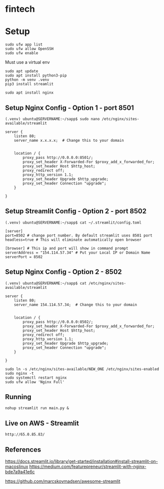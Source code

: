 # fintech

# Setup

```
sudo ufw app list 
sudo ufw allow OpenSSH
sudo ufw enable 
```

Must use a virtual env


```
sudo apt update
sudo apt install python3-pip
python -m venv .venv
pip3 install streamlit
```

```
sudo apt install nginx
```

## Setup Nginx Config - Option 1 - port 8501

`(.venv) ubuntu@SERVERNAME:~/sapp$ sudo nano /etc/nginx/sites-available/streamlit`

```
server {
    listen 80;
    server_name x.x.x.x;  # Change this to your domain


    location / {
        proxy_pass http://0.0.0.0:8501/;
        proxy_set_header X-Forwarded-For $proxy_add_x_forwarded_for;
        proxy_set_header Host $http_host;
        proxy_redirect off;
        proxy_http_version 1.1;
        proxy_set_header Upgrade $http_upgrade;
        proxy_set_header Connection "upgrade";
    }

}
```

## Setup Streamlit Config - Option 2 - port 8502

`(.venv) ubuntu@SERVERNAME:~/sapp$ cat ~/.streamlit/config.toml`

```
[server]
port=8502 # change port number. By default streamlit uses 8501 port
headless=true # This will eliminate automatically open browser

[browser] # This ip and port will show in command prompt
serverAddress = "154.114.57.34" # Put your Local IP or Domain Name
serverPort = 8502
```

## Setup Nginx Config - Option 2 - 8502

`(.venv) ubuntu@SERVERNAME:~/sapp$ cat /etc/nginx/sites-available/streamlit`

```
server {
    listen 80;
    server_name 154.114.57.34;  # Change this to your domain


    location / {
        proxy_pass http://0.0.0.0:8502/;
        proxy_set_header X-Forwarded-For $proxy_add_x_forwarded_for;
        proxy_set_header Host $http_host;
        proxy_redirect off;
        proxy_http_version 1.1;
        proxy_set_header Upgrade $http_upgrade;
        proxy_set_header Connection "upgrade";
    }

}
```

```
sudo ln -s /etc/nginx/sites-available/NEW_ONE /etc/nginx/sites-enabled
sudo nginx -t
sudo systemctl restart nginx
sudo ufw allow 'Nginx Full'
```

## Running

```
nohup streamlit run main.py &
```

## Live on AWS - Streamlit

```
http://65.0.85.83/
```

## References

https://docs.streamlit.io/library/get-started/installation#install-streamlit-on-macoslinux
https://medium.com/featurepreneur/streamlit-with-nginx-bde7a9a41e6c

https://github.com/marcskovmadsen/awesome-streamlit
